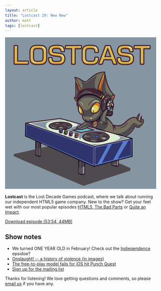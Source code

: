 ```yaml
---
layout: article
title: "Lostcast 29: New New"
author: matt
tags: [lostcast]
---
```


<div class="full-frame">
	<img alt="Lostcast logo" src="/media/images/lostcast/500x500.jpg">
</div>

**Lostcast** is the Lost Decade Games podcast, where we talk about running our independent HTML5 game company. New to the show? Get your feet wet with our most popular episodes [HTML5, The Bad Parts](/lostcast-episode-7-html5-the-bad-parts/) or [Quite an Impact](/lostcast-episode-14-quite-an-impact/).

<a class="download-podcast" href="http://media.lostdecadegames.com/lostcast/lostcast_29.mp3">
	Download episode (53:54, 44MB)
</a>

## Show notes

* We turned ONE YEAR OLD in February! Check out the [Indiependence](/lostcast-episode-10-indiependence-day/) epsidoe?
* [Onslaught! -- a history of violence (in images)](/onslaught-a-history-of-violence-in-images/)
* [The free-to-play model fails for iOS hit Punch Quest](http://gamasutra.com/view/news/181658/The_freetoplay_model_fails_for_iOS_hit_Punch_Quest.php)
* [Sign up for the mailing list](http://goo.gl/3Iaku)

Thanks for listening! We love getting questions and comments, so please [email us](mailto:hello@lostdecadegames.com) if you have any.
